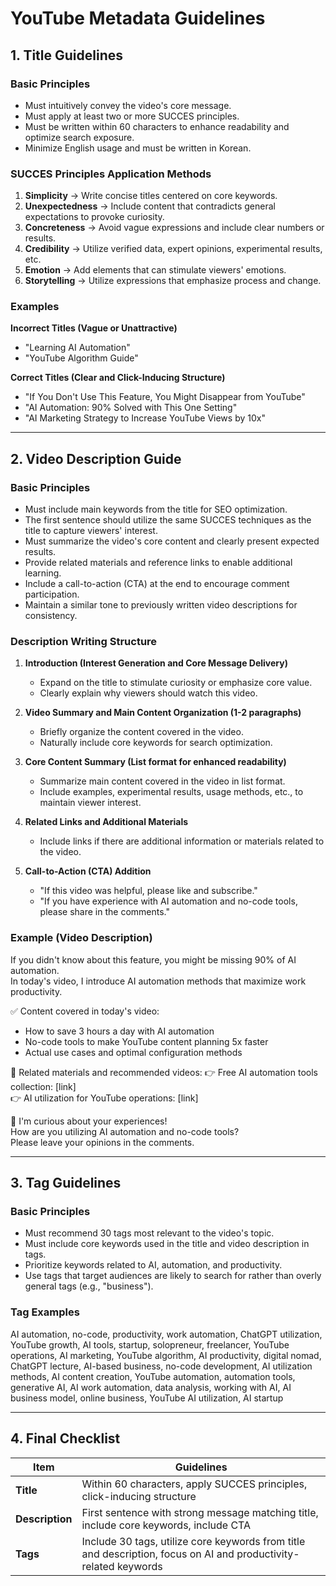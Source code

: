 # YouTube Metadata Guidelines

## 1. Title Guidelines
### Basic Principles
- Must intuitively convey the video's core message.
- Must apply at least two or more SUCCES principles.
- Must be written within 60 characters to enhance readability and optimize search exposure.
- Minimize English usage and must be written in Korean.

### SUCCES Principles Application Methods
1. **Simplicity** → Write concise titles centered on core keywords.
2. **Unexpectedness** → Include content that contradicts general expectations to provoke curiosity.
3. **Concreteness** → Avoid vague expressions and include clear numbers or results.
4. **Credibility** → Utilize verified data, expert opinions, experimental results, etc.
5. **Emotion** → Add elements that can stimulate viewers' emotions.
6. **Storytelling** → Utilize expressions that emphasize process and change.

### Examples
**Incorrect Titles (Vague or Unattractive)**  
- "Learning AI Automation"  
- "YouTube Algorithm Guide"  

**Correct Titles (Clear and Click-Inducing Structure)**  
- "If You Don't Use This Feature, You Might Disappear from YouTube"
- "AI Automation: 90% Solved with This One Setting"
- "AI Marketing Strategy to Increase YouTube Views by 10x"

---

## 2. Video Description Guide
### Basic Principles
- Must include main keywords from the title for SEO optimization.
- The first sentence should utilize the same SUCCES techniques as the title to capture viewers' interest.
- Must summarize the video's core content and clearly present expected results.
- Provide related materials and reference links to enable additional learning.
- Include a call-to-action (CTA) at the end to encourage comment participation.
- Maintain a similar tone to previously written video descriptions for consistency.

### Description Writing Structure
1. **Introduction (Interest Generation and Core Message Delivery)**  
   - Expand on the title to stimulate curiosity or emphasize core value.  
   - Clearly explain why viewers should watch this video.  

2. **Video Summary and Main Content Organization (1-2 paragraphs)**  
   - Briefly organize the content covered in the video.  
   - Naturally include core keywords for search optimization.  

3. **Core Content Summary (List format for enhanced readability)**  
   - Summarize main content covered in the video in list format.  
   - Include examples, experimental results, usage methods, etc., to maintain viewer interest.  

4. **Related Links and Additional Materials**  
   - Include links if there are additional information or materials related to the video.  

5. **Call-to-Action (CTA) Addition**  
   - "If this video was helpful, please like and subscribe."
   - "If you have experience with AI automation and no-code tools, please share in the comments."

### Example (Video Description)
If you didn't know about this feature, you might be missing 90% of AI automation.  
In today's video, I introduce AI automation methods that maximize work productivity.  

✅ Content covered in today's video:
- How to save 3 hours a day with AI automation  
- No-code tools to make YouTube content planning 5x faster  
- Actual use cases and optimal configuration methods  

🔗 Related materials and recommended videos:
👉 Free AI automation tools collection: [link]  
👉 AI utilization for YouTube operations: [link]  

💬 I'm curious about your experiences!  
How are you utilizing AI automation and no-code tools?  
Please leave your opinions in the comments.

---

## 3. Tag Guidelines
### Basic Principles
- Must recommend 30 tags most relevant to the video's topic.
- Must include core keywords used in the title and video description in tags.
- Prioritize keywords related to AI, automation, and productivity.
- Use tags that target audiences are likely to search for rather than overly general tags (e.g., "business").

### Tag Examples
AI automation, no-code, productivity, work automation, ChatGPT utilization, YouTube growth, AI tools, startup, solopreneur, freelancer, YouTube operations, AI marketing, YouTube algorithm, AI productivity, digital nomad, ChatGPT lecture, AI-based business, no-code development, AI utilization methods, AI content creation, YouTube automation, automation tools, generative AI, AI work automation, data analysis, working with AI, AI business model, online business, YouTube AI utilization, AI startup

---

## 4. Final Checklist
| Item | Guidelines |
|------------|----------------|
| **Title** | Within 60 characters, apply SUCCES principles, click-inducing structure |
| **Description** | First sentence with strong message matching title, include core keywords, include CTA |
| **Tags** | Include 30 tags, utilize core keywords from title and description, focus on AI and productivity-related keywords |